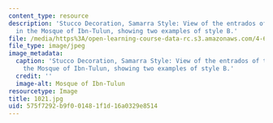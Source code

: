 ```yaml
---
content_type: resource
description: 'Stucco Decoration, Samarra Style: View of the entrados of two arches
  in the Mosque of Ibn-Tulun, showing two examples of style B.'
file: /media/https%3A/open-learning-course-data-rc.s3.amazonaws.com/4-614-religious-architecture-and-islamic-cultures-fall-2002/575f7292b9f001481f1d16a0329e8514_1021.jpg
file_type: image/jpeg
image_metadata:
  caption: 'Stucco Decoration, Samarra Style: View of the entrados of two arches in
    the Mosque of Ibn-Tulun, showing two examples of style B.'
  credit: ''
  image-alt: Mosque of Ibn-Tulun
resourcetype: Image
title: 1021.jpg
uid: 575f7292-b9f0-0148-1f1d-16a0329e8514
---
```

